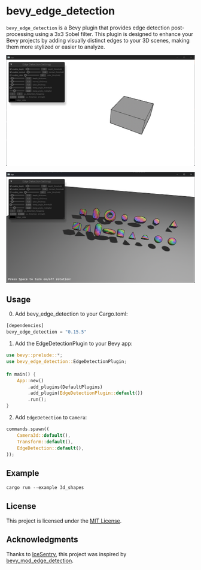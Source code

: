 # bevy_edge_detection

`bevy_edge_detection` is a Bevy plugin that provides edge detection post-processing using a 3x3 Sobel filter. This plugin is designed to enhance your Bevy projects by adding visually distinct edges to your 3D scenes, making them more stylized or easier to analyze.

![simple](./example_simple.png)

![example_3d_shapes](./example_3d_shapes.png)

## Usage

0. Add bevy_edge_detection to your Cargo.toml:

```rust
[dependencies]
bevy_edge_detection = "0.15.5"
```

1. Add the EdgeDetectionPlugin to your Bevy app:

```rust
use bevy::prelude::*;
use bevy_edge_detection::EdgeDetectionPlugin;

fn main() {
    App::new()
        .add_plugins(DefaultPlugins)
        .add_plugin(EdgeDetectionPlugin::default())
        .run();
}
```

2. Add `EdgeDetection` to `Camera`:

```rust
commands.spawn((
    Camera3d::default(),
    Transform::default(),
    EdgeDetection::default(),
));
```

## Example

```rust
cargo run --example 3d_shapes
```

## License

This project is licensed under the [MIT License](./LICENSE).

## Acknowledgments

Thanks to [IceSentry](https://github.com/IceSentry), this project was inspired by [bevy_mod_edge_detection](https://github.com/IceSentry/bevy_mod_edge_detection).